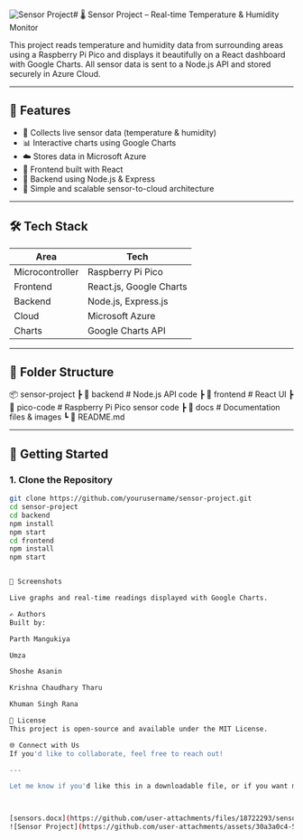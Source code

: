 ![Sensor Project](https://github.com/user-attachments/assets/db2457da-cc3b-4820-add6-0e46244db04f)# 🌡️ Sensor Project – Real-time Temperature & Humidity Monitor

This project reads temperature and humidity data from surrounding areas using a Raspberry Pi Pico and displays it beautifully on a React dashboard with Google Charts. All sensor data is sent to a Node.js API and stored securely in Azure Cloud.

---

## 🧠 Features

- 📡 Collects live sensor data (temperature & humidity)
- 📊 Interactive charts using Google Charts
- ☁️ Stores data in Microsoft Azure
- 🧠 Frontend built with React
- 🚀 Backend using Node.js & Express
- 💾 Simple and scalable sensor-to-cloud architecture

---

## 🛠 Tech Stack

| Area       | Tech           |
|------------|----------------|
| Microcontroller | Raspberry Pi Pico |
| Frontend   | React.js, Google Charts |
| Backend    | Node.js, Express.js |
| Cloud      | Microsoft Azure |
| Charts     | Google Charts API |

---

## 📁 Folder Structure

📦 sensor-project ┣ 📂 backend # Node.js API code ┣ 📂 frontend # React UI ┣ 📂 pico-code # Raspberry Pi Pico sensor code ┣ 📂 docs # Documentation files & images ┗ 📜 README.md


---

## 🚀 Getting Started

### 1. Clone the Repository

```bash
git clone https://github.com/yourusername/sensor-project.git
cd sensor-project
cd backend
npm install
npm start
cd frontend
npm install
npm start


📸 Screenshots

Live graphs and real-time readings displayed with Google Charts.

✍️ Authors
Built by:

Parth Mangukiya

Umza

Shoshe Asanin

Krishna Chaudhary Tharu 

Khuman Singh Rana

📄 License
This project is open-source and available under the MIT License.

🌐 Connect with Us
If you'd like to collaborate, feel free to reach out!

---

Let me know if you'd like this in a downloadable file, or if you want me to generate a banner image to go with it!



[sensors.docx](https://github.com/user-attachments/files/18722293/sensors.docx)
![Sensor Project](https://github.com/user-attachments/assets/30a3a0c4-5e1c-4f10-b9e7-f6905294c127)


